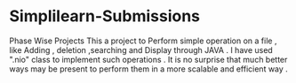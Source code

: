 # Simplilearn-Submissions
Phase Wise Projects 
This a project to Perform simple operation on a file , like Adding , deletion ,searching and Display through JAVA .
I have used ".nio" class to implement such operations .
It is no surprise that much better ways may be present to perform them in a more scalable and efficient way . 

